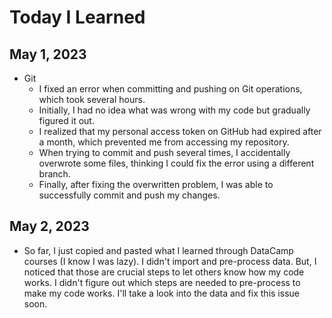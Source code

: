 # Today I Learned

## May 1, 2023
 - Git
   - I fixed an error when committing and pushing on Git operations, which took several hours.
   - Initially, I had no idea what was wrong with my code but gradually figured it out.
   - I realized that my personal access token on GitHub had expired after a month, which prevented me from accessing my repository.
   - When trying to commit and push several times, I accidentally overwrote some files, thinking I could fix the error using a different branch.
   - Finally, after fixing the overwritten problem, I was able to successfully commit and push my changes.
   
## May 2, 2023
 - So far, I just copied and pasted what I learned through DataCamp courses (I know I was lazy). I didn't import and pre-process data. But, I noticed that those are crucial steps to let others know how my code works. I didn't figure out which steps are needed to pre-process to make my code works. I'll take a look into the data and fix this issue soon.
